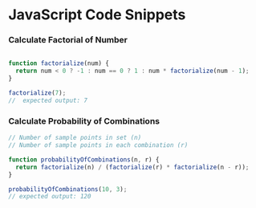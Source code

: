 # JavaScript Code Snippets

### Calculate Factorial of Number
```javascript

function factorialize(num) {
  return num < 0 ? -1 : num == 0 ? 1 : num * factorialize(num - 1);
}

factorialize(7);
//  expected output: 7
```

### Calculate Probability of Combinations
```javascript
// Number of sample points in set (n)	
// Number of sample points in each combination (r)	

function probabilityOfCombinations(n, r) {
  return factorialize(n) / (factorialize(r) * factorialize(n - r));
}

probabilityOfCombinations(10, 3);
// expected output: 120

```
